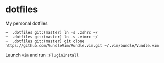 # dotfiles
My personal dotfiles

```
➜  .dotfiles git:(master) ln -s .zshrc ~/
➜  .dotfiles git:(master) ln -s .vimrc ~/
➜  .dotfiles git:(master) git clone https://github.com/VundleVim/Vundle.vim.git ~/.vim/bundle/Vundle.vim
```

Launch `vim` and run `:PluginInstall`
